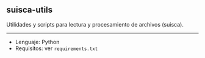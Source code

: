 ## suisca-utils

Utilidades y scripts para lectura y procesamiento de archivos (suisca).

---

- Lenguaje: Python
- Requisitos: ver `requirements.txt`

